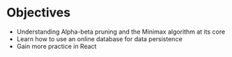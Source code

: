 # Objectives

- Understanding Alpha-beta pruning and the Minimax algorithm at its core
- Learn how to use an online database for data persistence
- Gain more practice in React
